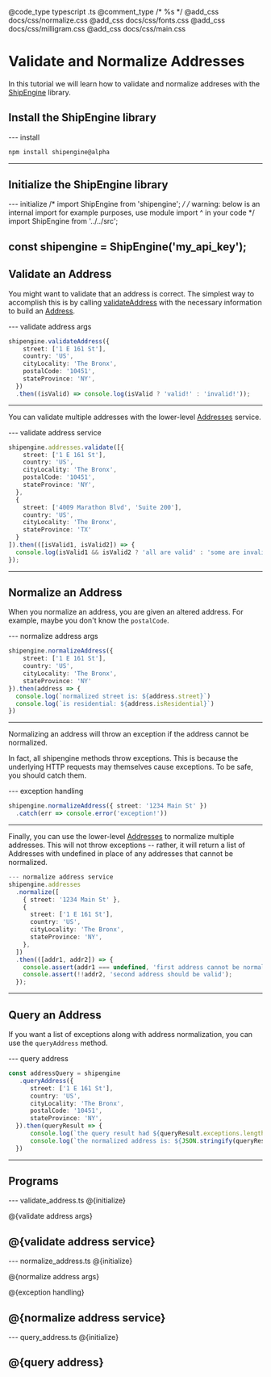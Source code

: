 @code_type typescript .ts
@comment_type /* %s */
@add_css docs/css/normalize.css
@add_css docs/css/fonts.css
@add_css docs/css/milligram.css
@add_css docs/css/main.css

# Validate and Normalize Addresses

In this tutorial we will learn how to validate and normalize addreses with the [ShipEngine](https://www.shipengine.com/) library.

## Install the ShipEngine library

--- install
```bash
npm install shipengine@alpha
```
---

## Initialize the ShipEngine library

--- initialize
/* import ShipEngine from 'shipengine'; */
/* warning: below is an internal import for example purposes, use module import ^ in your code */
import ShipEngine from '../../src';


const shipengine = ShipEngine('my_api_key');
---

## Validate an Address

You might want to validate that an address is correct.
The simplest way to accomplish this is by calling [validateAddress]() with the necessary information to build an [Address]().

--- validate address args
```ts
shipengine.validateAddress({
    street: ['1 E 161 St'],
    country: 'US',
    cityLocality: 'The Bronx',
    postalCode: '10451',
    stateProvince: 'NY',
  })
  .then((isValid) => console.log(isValid ? 'valid!' : 'invalid!'));
```
---

You can validate multiple addresses with the lower-level [Addresses]() service.

--- validate address service
```ts
shipengine.addresses.validate([{
    street: ['1 E 161 St'],
    country: 'US',
    cityLocality: 'The Bronx',
    postalCode: '10451',
    stateProvince: 'NY',
  },
  {
    street: ['4009 Marathon Blvd', 'Suite 200'],
    country: 'US',
    cityLocality: 'The Bronx',
    stateProvince: 'TX'
  }
]).then(([isValid1, isValid2]) => {
  console.log(isValid1 && isValid2 ? 'all are valid' : 'some are invalid')
});

```
---

## Normalize an Address

When you normalize an address, you are given an altered address.
For example, maybe you don't know the `postalCode`.

--- normalize address args
```ts
shipengine.normalizeAddress({
    street: ['1 E 161 St'],
    country: 'US',
    cityLocality: 'The Bronx',
    stateProvince: 'NY'
}).then(address => {
  console.log(`normalized street is: ${address.street}`)
  console.log(`is residential: ${address.isResidential}`)
})
```
---
Normalizing an address will throw an exception if the address cannot be normalized.

In fact, all shipengine methods throw exceptions.
This is because the underlying HTTP requests may themselves cause exceptions.
To be safe, you should catch them.

--- exception handling
```ts
shipengine.normalizeAddress({ street: '1234 Main St' })
  .catch(err => console.error('exception!'))
```
---

Finally, you can use the lower-level [Addresses]() to normalize multiple addresses.
This will not throw exceptions -- rather, it will return a list of Addresses with undefined in place of any addresses that cannot be normalized.

```ts
--- normalize address service
shipengine.addresses
  .normalize([
    { street: '1234 Main St' },
    {
      street: ['1 E 161 St'],
      country: 'US',
      cityLocality: 'The Bronx',
      stateProvince: 'NY',
    },
  ])
  .then(([addr1, addr2]) => {
    console.assert(addr1 === undefined, 'first address cannot be normalized');
    console.assert(!!addr2, 'second address should be valid');
  });

```
---

## Query an Address

If you want a list of exceptions along with address normalization, you can use the `queryAddress` method.

--- query address
```ts
const addressQuery = shipengine
   .queryAddress({
      street: ['1 E 161 St'],
      country: 'US',
      cityLocality: 'The Bronx',
      postalCode: '10451',
      stateProvince: 'NY',
  }).then(queryResult => {
      console.log(`the query result had ${queryResult.exceptions.length} exceptions.`)
      console.log(`the normalized address is: ${JSON.stringify(queryResult.normalized)}.`)
  })
```
---

## Programs

--- validate_address.ts
@{initialize}

@{validate address args}

@{validate address service}
---

--- normalize_address.ts
@{initialize}

@{normalize address args}

@{exception handling}

@{normalize address service}
---

--- query_address.ts
@{initialize}

@{query address}
---
